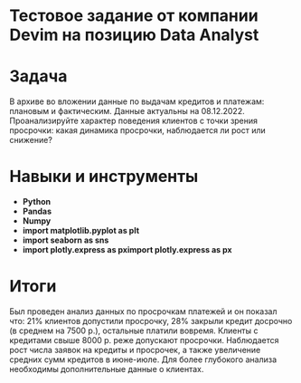# Тестовое задание от компании Devim на позицию Data Analyst

# Задача
В архиве во вложении данные по выдачам кредитов и платежам: плановым и фактическим. Данные актуальны на 08.12.2022. Проанализируйте характер поведения клиентов с точки зрения просрочки: какая динамика просрочки, наблюдается ли рост или снижение?

# Навыки и инструменты
* **Python**
* **Pandas**
* **Numpy**
* **import matplotlib.pyplot as plt**
* **import seaborn as sns**
* **import plotly.express as pximport plotly.express as px**

# Итоги
Был проведен анализ данных по просрочкам платежей и он показал что: 21% клиентов допустили просрочку, 28% закрыли кредит досрочно (в среднем на 7500 р.), остальные платили вовремя. Клиенты с кредитами свыше 8000 р. реже допускают просрочки. Наблюдается рост числа заявок на кредиты и просрочек, а также увеличение средних сумм кредитов в июне-июле. Для более глубокого анализа необходимы дополнительные данные о клиентах.
